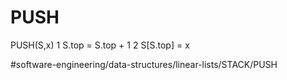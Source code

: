 # PUSH
PUSH(S,x)
1 S.top =  S.top + 1 
2 S[S.top] =  x


#software-engineering/data-structures/linear-lists/STACK/PUSH
